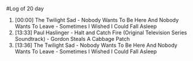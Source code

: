 #Log of 20 day

1. [00:00] The Twilight Sad - Nobody Wants To Be Here And Nobody Wants To Leave - Sometimes I Wished I Could Fall Asleep
1. [13:33] Paul Haslinger - Halt and Catch Fire (Original Television Series Soundtrack) - Gordon Steals A Cabbage Patch
1. [13:36] The Twilight Sad - Nobody Wants To Be Here And Nobody Wants To Leave - Sometimes I Wished I Could Fall Asleep
